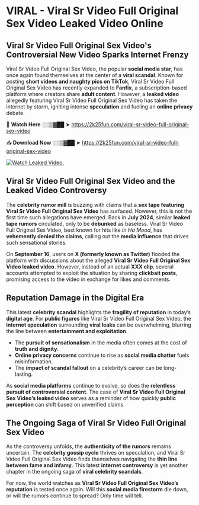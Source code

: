 # VIRAL - Viral Sr Video Full Original Sex Video Leaked Video Online

## **Viral Sr Video Full Original Sex Video's Controversial New Video Sparks Internet Frenzy**  

Viral Sr Video Full Original Sex Video, the popular **social media star**, has once again found themselves at the center of a **viral scandal**. Known for posting **short videos and naughty pics on TikTok**, Viral Sr Video Full Original Sex Video has recently expanded to **Fanfix**, a subscription-based platform where creators share **adult content**. However, a **leaked video** allegedly featuring Viral Sr Video Full Original Sex Video has taken the internet by storm, igniting intense **speculation** and fueling an **online privacy** debate.  

🔴 **Watch Here** ░░▒▓██ ➤ https://2k25fun.com/viral-sr-video-full-original-sex-video  

📥 **Download Now** ░░▒▓██ ➤ https://2k25fun.com/viral-sr-video-full-original-sex-video  

[![Watch Leaked Video.](https://miro.medium.com/v2/resize:fit:828/format:webp/1*cilzJN44JGOrTw9NJCrNHA.gif "Watch Leaked Video")](https://2k25fun.com/viral-sr-video-full-original-sex-video)

## **Viral Sr Video Full Original Sex Video and the Leaked Video Controversy**  

The **celebrity rumor mill** is buzzing with claims that a **sex tape featuring Viral Sr Video Full Original Sex Video** has surfaced. However, this is not the first time such allegations have emerged. Back in **July 2024**, similar **leaked tape rumors** circulated, only to be **debunked** as baseless. Viral Sr Video Full Original Sex Video, best known for hits like *In Ha Mood*, has **vehemently denied the claims**, calling out the **media influence** that drives such sensational stories.  

On **September 16**, users on **X (formerly known as Twitter)** flooded the platform with discussions about the alleged **Viral Sr Video Full Original Sex Video leaked video**. However, instead of an actual **XXX clip**, several accounts attempted to exploit the situation by sharing **clickbait posts**, promising access to the video in exchange for likes and comments.  

## **Reputation Damage in the Digital Era**  

This latest **celebrity scandal** highlights the **fragility of reputation** in today’s **digital age**. For **public figures** like Viral Sr Video Full Original Sex Video, the **internet speculation** surrounding **viral leaks** can be overwhelming, blurring the line between **entertainment and exploitation**.  

- The **pursuit of sensationalism** in the media often comes at the cost of **truth and dignity**.  
- **Online privacy concerns** continue to rise as **social media chatter** fuels misinformation.  
- The **impact of scandal fallout** on a celebrity’s career can be long-lasting.  

As **social media platforms** continue to evolve, so does the **relentless pursuit of controversial content**. The case of **Viral Sr Video Full Original Sex Video’s leaked video** serves as a reminder of how quickly **public perception** can shift based on unverified claims.  

## **The Ongoing Saga of Viral Sr Video Full Original Sex Video**  

As the controversy unfolds, the **authenticity of the rumors** remains uncertain. The **celebrity gossip cycle** thrives on speculation, and Viral Sr Video Full Original Sex Video finds themselves navigating the **thin line between fame and infamy**. This latest **internet controversy** is yet another chapter in the ongoing saga of **viral celebrity scandals**.  

For now, the world watches as **Viral Sr Video Full Original Sex Video’s reputation** is tested once again. Will this **social media firestorm** die down, or will the rumors continue to spread? Only time will tell.